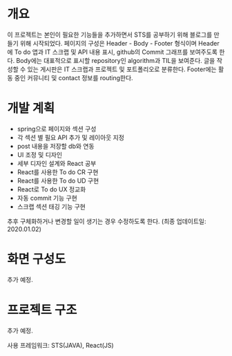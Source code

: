 # 개요

이 프로젝트는 본인이 필요한 기능들을 추가하면서 STS를 공부하기 위해 블로그를 만들기 위해 시작되었다. 페이지의 구성은 Header - Body - Footer 형식이며 Header에 To do 앱과 IT 스크랩 및 API 내용 표시, github의 Commit 그래프를 보여주도록 한다. Body에는 대표적으로 표시할 repository인 algorithm과 TIL을 보여준다. 글을 작성할 수 있는 게시판은 IT 스크랩과 프로젝트 및 포트폴리오로 분류한다. Footer에는 활동 중인 커뮤니티 및 contact 정보를 routing한다.

# 개발 계획

- spring으로 페이지와 섹션 구성
- 각 섹션 별 필요 API 추가 및 레이아웃 지정
- post 내용을 저장할 db와 연동
- UI 조정 및 디자인
- 세부 디자인 설계와 React 공부
- React를 사용한 To do CR 구현
- React를 사용한 To do UD 구현
- React로 To do UX 정교화
- 자동 commit 기능 구현
- 스크랩 섹션 태깅 기능 구현

추후 구체화하거나 변경할 일이 생기는 경우 수정하도록 한다. (최종 업데이트일: 2020.01.02)

# 화면 구성도

추가 예정.

# 프로젝트 구조

추가 예정.

사용 프레임워크: STS(JAVA), React(JS)